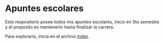# Apuntes escolares

Este respositorio posee todos mis apuntes escolares, inicio en 5to semestre y el proposito es mantenerlo hasta finalizar la carrera.

Para explorarlo, inicia en el archivo [index](index.md).
